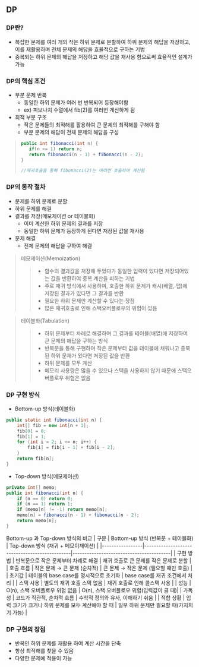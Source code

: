 ## DP
### DP란?
- 복잡한 문제를 여러 개의 작은 하위 문제로 분할하여 하위 문제의 해답을 저장하고, 이를 재활용하며 전체 문제의 해답을 효율적으로 구하는 기법
- 중복되는 하위 문제의 해답을 저장하고 해당 값을 재사용 함으로써 효율적인 설계가 가능
### DP의 핵심 조건
- 부분 문제 반복
  - 동일한 하위 문제가 여러 번 반복되어 등장해야함
  - ex) 피보나치 수열에서 fib(2)를 여러번 계산하게 됨
- 최적 부분 구조
  - 작은 문제들의 최적해를 활용하여 큰 문제의 최적해를 구해야 함
  - 부분 문제의 해답이 전체 문제의 해답을 구성

>```java
> public int fibonacci(int n) {
>    if(n <= 1) return n;
>    return fibonacci(n - 1) + fibonacci(n - 2);
>}
>
>//재귀호출을 통해 fibonacci(2)는 여러번 호출하여 계산됨
>```
>

### DP의 동작 절차
- 문제를 하위 문제로 분할
- 하위 문제를 해결
- 결과를 저장(메모제이션 or 테이블화)
  - 이미 계산한 하위 문제의 결과를 저장
  - 동일한 하위 문제가 등장하게 된다면 저장된 값을 재사용
- 문제 해결
  - 전체 문제의 해답을 구하여 해결

> 메모제이션(Memoization)
> > - 함수의 결과값을 저장해 두었다가 동일한 입력이 있다면 저장되어있는 값을 반환하여 중복 계산을 피하는 기법
> > - 주로 재귀 방식에서 사용하며, 호출한 하위 문제가 캐시(배열, 맵)에 저장된 결과가 있다면 그 결과를 반환
> > - 필요한 하위 문제만 계산할 수 있다는 장점
> > - 많은 재귀호출로 인해 스택오버플로우의 위험이 있음

> 테이블화(Tabulation)
> > - 하위 문제부터 차례로 해결하며 그 결과를 테이블(배열)에 저장하여 큰 문제의 해답을 구하는 방식
> > - 반복문을 통해 구현하며 작은 문제부터 값을 테이블에 채워나고 중복된 하위 문제가 있다면 저장된 값을 반환
> > - 하위 문제를 모두 계산
> > - 메모리 사용량은 많을 수 있으나 스택을 사용하지 않기 때문에 스택오버플로우 위험은 없음

### DP 구현 방식
- Bottom-up 방식(테이블화)
```java
public static int fibonacci(int n) {
    int[] fib = new int[n + 1];
    fib[0] = 0;
    fib[1] = 1;
    for (int i = 2; i <= n; i++) {
        fib[i] = fib[i - 1] + fib[i - 2];
    }
    return fib[n];
}
```
- Top-down 방식(메모제이션)
```java
private int[] memo;
public int fibonacci(int n) {
    if (n == 0) return 0;
    if (n == 1) return 1;
    if (memo[n] != -1) return memo[n];
    memo[n] = fibonacci(n - 1) + fibonacci(n - 2);
    return memo[n];
}
```
Bottom-up 과 Top-down 방식의 비교
| 구분            | Bottom-up 방식 (반복문 + 테이블화)                         | Top-down 방식 (재귀 + 메모이제이션)   |
|-----------------|-----------------------------------------------|-----------------------------------------|
| 구현 방법       | 반복문으로 작은 문제부터 차례로 해결              | 재귀 호출로 큰 문제를 작은 문제로 분할    |
| 호출 흐름       | 작은 문제 → 큰 문제 (순차적)                     | 큰 문제 → 작은 문제 (필요할 때만 호출)    |
| 초기값          | 테이블의 base case를 명시적으로 초기화            | base case를 재귀 조건에서 처리            |
| 스택 사용       | 별도의 재귀 호출 스택 없음                       | 재귀 호출로 인해 콜스택 사용              |
| 성능            | O(n), 스택 오버플로우 위험 없음                  | O(n), 스택 오버플로우 위험(입력값이 클 때)|
| 가독성          | 코드가 직관적, 순차적 흐름                        | 수학적 정의와 유사, 이해하기 쉬움         |
| 적합 상황       | 입력 크기가 크거나 하위 문제를 모두 계산해야 할 때  | 일부 하위 문제만 필요할 때(가지치기 가능) |

### DP 구현의 장점
- 반복인 하위 문제를 재활용 하여 계산 시간을 단축
- 항상 최적해를 찾을 수 있음
- 다양한 문제에 적용이 가능
